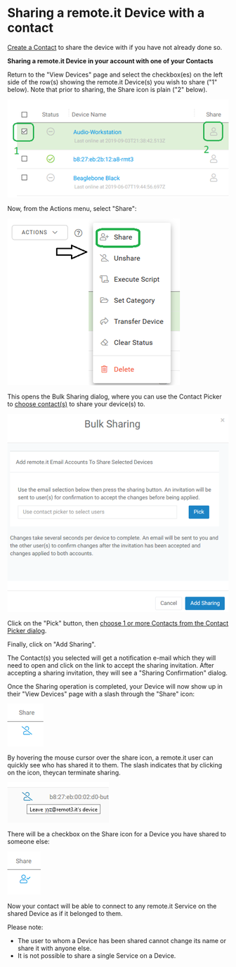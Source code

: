 # Sharing a remote.it Device with a contact

[Create a Contact](../managing-contacts/create-a-contact.md) to share the device with if you have not already done so.

**Sharing a remote.it Device in your account with one of your Contacts**

Return to the "View Devices" page and select the checkbox\(es\) on the left side of the row\(s\) showing the remote.it Device\(s\) you wish to share \("1" below\).  Note that prior to sharing, the Share icon is plain \("2" below\).

![](../../.gitbook/assets/image%20%28135%29.png)

Now, from the Actions menu, select "Share":

![](../../.gitbook/assets/image%20%28275%29.png)

This opens the Bulk Sharing dialog, where you can use the Contact Picker to [choose contact\(s\)](../managing-contacts/select-a-contact.md) to share your device\(s\) to.

![](../../.gitbook/assets/image%20%28111%29.png)

Click on the "Pick" button, then [choose 1 or more Contacts from the Contact Picker dialog](../managing-contacts/select-a-contact.md).

Finally, click on "Add Sharing".

The Contact\(s\) you selected will get a notification e-mail which they will need to open and click on the link to accept the sharing invitation.  After accepting a sharing invitation, they will see a "Sharing Confirmation" dialog.

Once the Sharing operation is completed, your Device will now show up in their "View Devices" page with a slash through the "Share" icon:

![](../../.gitbook/assets/image%20%28205%29.png)

By hovering the mouse cursor over the share icon, a remote.it user can quickly see who has shared it to them.  The slash indicates that by clicking on the icon, theycan terminate sharing.

![](../../.gitbook/assets/image%20%28107%29.png)

There will be a checkbox on the Share icon for a Device you have shared to someone else:

![](../../.gitbook/assets/image%20%28132%29.png)

Now your contact will be able to connect to any remote.it Service on the shared Device as if it belonged to them.  

Please note:

* The user to whom a Device has been shared cannot change its name or share it with anyone else.
* It is not possible to share a single Service on a Device.

